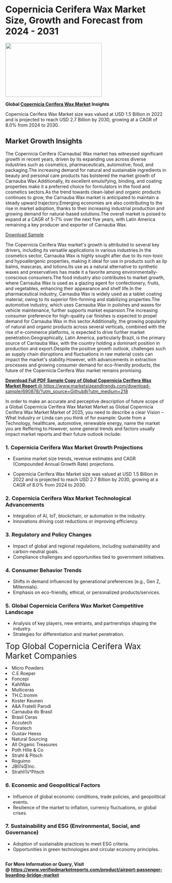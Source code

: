 <H1>Copernicia Cerifera Wax Market Size, Growth and Forecast from 2024 - 2031</H1><img class="aligncenter size-medium wp-image-584254" src="https://thirdeyenews.in/wp-content/uploads/2024/09/Global-Market-Research-300x168.jpeg" alt="" width="300" height="168" /><p><strong>Global&nbsp;<a href="https://www.marketsizeandtrends.com/download-sample/690878/?utm_source=Github8j?utm_medium=218">Copernicia Cerifera Wax Market</a> Insights</strong></p><p>Copernicia Cerifera Wax Market size was valued at USD 1.5 Billion in 2022 and is projected to reach USD 2.7 Billion by 2030, growing at a CAGR of 8.0% from 2024 to 2030.</p><p><h2>Market Growth Insights</h2> <p>The Copernicia Cerifera (Carnauba) Wax market has witnessed significant growth in recent years, driven by its expanding use across diverse industries such as cosmetics, pharmaceuticals, automotive, food, and packaging.The increasing demand for natural and sustainable ingredients in beauty and personal care products has bolstered the market growth of Carnauba Wax.Additionally, its excellent emulsifying, binding, and coating properties make it a preferred choice for formulators in the food and cosmetics sectors.As the trend towards clean-label and organic products continues to grow, the Carnauba Wax market is anticipated to maintain a steady upward trajectory.Emerging economies are also contributing to the rise in market adoption, thanks to their increasing industrial production and growing demand for natural-based solutions.The overall market is poised to expand at a CAGR of 5-7% over the next five years, with Latin America remaining a key producer and exporter of Carnauba Wax.</p> <p><a href="#">Download Sample</a></p> <p>The Copernicia Cerifera Wax market's growth is attributed to several key drivers, including its versatile applications in various industries.In the cosmetics sector, Carnauba Wax is highly sought after due to its non-toxic and hypoallergenic properties, making it ideal for use in products such as lip balms, mascaras, and lotions.Its use as a natural alternative to synthetic waxes and preservatives has made it a favorite among environmentally-conscious consumers.The food industry also contributes to market growth, where Carnauba Wax is used as a glazing agent for confectionery, fruits, and vegetables, enhancing their appearance and shelf life.In the pharmaceutical industry, Carnauba Wax is widely used as a tablet coating material, owing to its superior film-forming and stabilizing properties.The automotive industry, which uses Carnauba Wax in polishes and waxes for vehicle maintenance, further supports market expansion.The increasing consumer preference for high-quality car finishes is expected to propel demand for Carnauba Wax in this sector.Additionally, the growing popularity of natural and organic products across several verticals, combined with the rise of e-commerce platforms, is expected to drive further market penetration.Geographically, Latin America, particularly Brazil, is the primary source of Carnauba Wax, with the country holding a dominant position in production and export.Despite the positive growth outlook, challenges such as supply chain disruptions and fluctuations in raw material costs can impact the market's stability.However, with advancements in extraction processes and growing consumer demand for eco-friendly products, the future of the Copernicia Cerifera Wax market remains promising.</p> <p><a href="#"></p><p><span class=""><strong>Download Full PDF Sample Copy of Global Copernicia Cerifera Wax Market Report</strong> @ <a href="https://www.marketsizeandtrends.com/download-sample/690878/?utm_source=Github8j?utm_medium=218" target="_blank">https://www.marketsizeandtrends.com/download-sample/690878/?utm_source=Github8j?utm_medium=218</a></span></p><p>In order to make an accurate and perceptive description of future scope of a Global&nbsp;Copernicia Cerifera Wax Market Market as Global&nbsp;Copernicia Cerifera Wax Market Market of 2025, you need to describe a clear Vision &ndash; What Industry or Linda can you think of for example: Quote from a Technology, healthcare, automotive, renewable energy, name the market you are Reffering to.However, some general trends and factors usually impact market reports and their future outlook include:</p><h3>1.&nbsp;<strong>Copernicia Cerifera Wax Market Growth Projections</strong></h3><ul><li>Examine market size trends, revenue estimates and CAGR (Compounded Annual Growth Rate) projections.</li><li><p>Copernicia Cerifera Wax Market size was valued at USD 1.5 Billion in 2022 and is projected to reach USD 2.7 Billion by 2030, growing at a CAGR of 8.0% from 2024 to 2030.</p></li></ul><h3>2.&nbsp;<strong>Copernicia Cerifera Wax Market Technological Advancements</strong></h3><ul><li>Integration of AI, IoT, blockchain, or automation in the industry.</li><li>Innovations driving cost reductions or improving efficiency.</li></ul><h3>3.&nbsp;<strong>Regulatory and Policy Changes</strong></h3><ul><li>Impact of global and regional regulations, including sustainability and carbon-neutral goals.</li><li>Compliance challenges and opportunities tied to government initiatives.</li></ul><h3>4.&nbsp;<strong>Consumer Behavior Trends</strong></h3><ul><li>Shifts in demand influenced by generational preferences (e.g., Gen Z, Millennials).</li><li>Emphasis on eco-friendly, ethical, or personalized products/services.</li></ul><h3>5.&nbsp;<strong>Global Copernicia Cerifera Wax Market Competitive Landscape</strong></h3><ul><li>Analysis of key players, new entrants, and partnerships shaping the industry.</li><li>Strategies for differentiation and market penetration.</li></ul><p data-pm-slice="1 1 []"><span style="color: inherit; font-family: inherit; font-size: 25px;">Top Global Copernicia Cerifera Wax Market Companies</span></p><div class="" data-test-id=""><p><li>Micro Powders</li><li> C.E.Roeper</li><li> Foncepi</li><li> KahlWax</li><li> Multiceras</li><li> TH.C.tromm</li><li> Koster Keunen</li><li> A&A Fratelli Parodi</li><li> Carnauba do Brasil</li><li> Brasil Ceras</li><li> Accutech</li><li> Floratech</li><li> Gustav Heess</li><li> Natural Sourcing</li><li> All Organic Treasures</li><li> Poth Hille & Co</li><li> Strahl & Pitsch</li><li> Roguimo</li><li> JBIï¼ŒInc.</li><li> Strahlï¼†Pitsch</li></p></div><h3>6.&nbsp;<strong>Economic and Geopolitical Factors</strong></h3><ul><li>Influence of global economic conditions, trade policies, and geopolitical events.</li><li>Resilience of the market to inflation, currency fluctuations, or global crises.</li></ul><h3>7.&nbsp;<strong>Sustainability and ESG (Environmental, Social, and Governance)</strong></h3><ul><li>Adoption of sustainable practices to meet ESG criteria.</li><li>Opportunities in green technologies and circular economy principles.</li></ul><h2><strong style="font-size: 14px;">For More Information or Query, Visit @&nbsp;</strong><a style="background-color: #ffffff; font-size: 14px;" href="https://www.marketsizeandtrends.com/report/copernicia-cerifera-wax-market/" target="_blank">https://www.verifiedmarketreports.com/product/airport-passenger-boarding-bridge-market</a></h2>